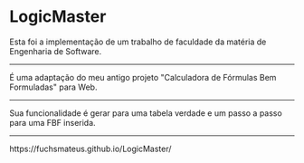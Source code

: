 # LogicMaster
Esta foi a implementação de um trabalho de faculdade da matéria de Engenharia de Software.
<hr>
É uma adaptação do meu antigo projeto "Calculadora de Fórmulas Bem Formuladas" para Web.
<hr>
Sua funcionalidade é gerar para uma tabela verdade e um passo a passo para uma FBF inserida.
<hr>
https://fuchsmateus.github.io/LogicMaster/
